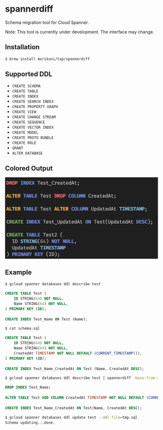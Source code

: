 # spannerdiff

Schema migration tool for Cloud Spanner.

Note: This tool is currently under development. The interface may change.

## Installation

```sh
$ brew install morikuni/tap/spannerdiff 
```

## Supported DDL

- `CREATE SCHEMA`
- `CREATE TABLE`
- `CREATE INDEX`
- `CREATE SEARCH INDEX`
- `CREATE PROPERTY GRAPH`
- `CREATE VIEW`
- `CREATE CHANGE STREAM`
- `CREATE SEQUENCE`
- `CREATE VECTOR INDEX`
- `CREATE MODEL`
- `CREATE PROTO BUNDLE`
- `CREATE ROLE`
- `GRANT`
- `ALTER DATABASE`

## Colored Output

![colored output](./example.png)

## Example

```sh
$ gcloud spanner databases ddl describe test
```

```sql
CREATE TABLE Test (
    ID STRING(64) NOT NULL,
    Name STRING(64) NOT NULL,
) PRIMARY KEY (ID);

CREATE INDEX Test_Name ON Test (Name);
```

```sh
$ cat schema.sql
```

```sql
CREATE TABLE Test (
    ID STRING(64) NOT NULL,
    Name STRING(64) NOT NULL,
    CreatedAt TIMESTAMP NOT NULL DEFAULT (CURRENT_TIMESTAMP()),
) PRIMARY KEY (ID);

CREATE INDEX Test_Name_CreatedAt ON Test (Name, CreatedAt DESC);
```

```sh
$ gcloud spanner databases ddl describe test | spannerdiff -base-from-stdin -target-ddl-file=schema.sql | tee tmp.sql
```

```sql
DROP INDEX Test_Name;

ALTER TABLE Test ADD COLUMN CreatedAt TIMESTAMP NOT NULL DEFAULT (CURRENT_TIMESTAMP());

CREATE INDEX Test_Name_CreatedAt ON Test(Name, CreatedAt DESC);
```

```sh
$ gcloud spanner databases ddl update test --ddl-file=tmp.sql
Schema updating...done.
```
